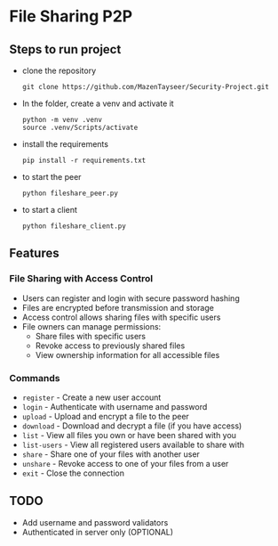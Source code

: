 # File Sharing P2P

## Steps to run project

- clone the repository
  ```
  git clone https://github.com/MazenTayseer/Security-Project.git
  ```
- In the folder, create a venv and activate it
  ```
  python -m venv .venv
  source .venv/Scripts/activate
  ```
- install the requirements
  ```
  pip install -r requirements.txt
  ```
- to start the peer
  ```
  python fileshare_peer.py
  ```
- to start a client
  ```
  python fileshare_client.py
  ```

## Features

### File Sharing with Access Control

- Users can register and login with secure password hashing
- Files are encrypted before transmission and storage
- Access control allows sharing files with specific users
- File owners can manage permissions:
  - Share files with specific users
  - Revoke access to previously shared files
  - View ownership information for all accessible files

### Commands

- `register` - Create a new user account
- `login` - Authenticate with username and password
- `upload` - Upload and encrypt a file to the peer
- `download` - Download and decrypt a file (if you have access)
- `list` - View all files you own or have been shared with you
- `list-users` - View all registered users available to share with
- `share` - Share one of your files with another user
- `unshare` - Revoke access to one of your files from a user
- `exit` - Close the connection

## TODO

- Add username and password validators
- Authenticated in server only (OPTIONAL)